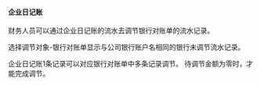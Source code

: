 #### 企业日记账

财务人员可以通过企业日记账的流水去调节银行对账单的流水记录。

选择调节对象-银行对账单显示与公司银行账户名相同的银行未调节流水记录。企业日记账1条记录可以对应银行对账单中多条记录调节。待调节金额为零时，才能完成调节。



